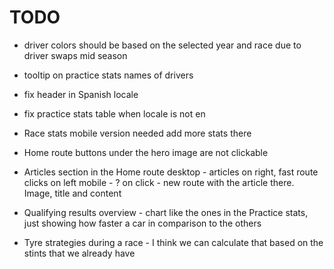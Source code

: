 # TODO

- driver colors should be based on the selected year and race due to driver swaps mid season
- tooltip on practice stats names of drivers
- fix header in Spanish locale
- fix practice stats table when locale is not en

- Race stats
  mobile version needed
  add more stats there

- Home route
  buttons under the hero image are not clickable

- Articles section in the Home route
  desktop - articles on right, fast route clicks on left
  mobile - ?
  on click - new route with the article there. Image, title and content

- Qualifying results overview - chart like the ones in the Practice stats, just showing how faster a car in comparison to the others

- Tyre strategies during a race - I think we can calculate that based on the stints that we already have
